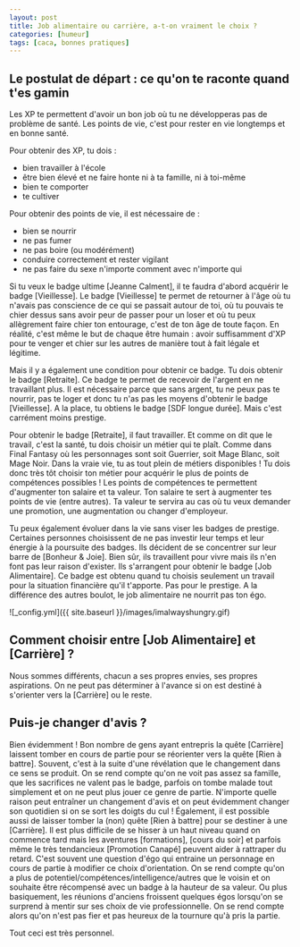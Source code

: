 ```yaml
---
layout: post
title: Job alimentaire ou carrière, a-t-on vraiment le choix ?
categories: [humeur]
tags: [caca, bonnes pratiques]
---
```


## Le postulat de départ : ce qu'on te raconte quand t'es gamin

Les XP te permettent d'avoir un bon job où tu ne développeras pas de problème de santé. Les points de vie, c'est pour rester en vie longtemps et en bonne santé.

Pour obtenir des XP, tu dois :

- bien travailler à l'école
- être bien élevé et ne faire honte ni à ta famille, ni à toi-même
- bien te comporter
- te cultiver

Pour obtenir des points de vie, il est nécessaire de :

- bien se nourrir
- ne pas fumer
- ne pas boire (ou modérément)
- conduire correctement et rester vigilant
- ne pas faire du sexe n'importe comment avec n'importe qui

Si tu veux le badge ultime [Jeanne Calment], il te faudra d'abord acquérir le badge [Vieillesse]. Le badge [Vieillesse] te permet de retourner à l'âge où tu n'avais pas conscience de ce qui se passait autour de toi, où tu pouvais te chier dessus sans avoir peur de passer pour un loser et où tu peux allègrement faire chier ton entourage, c'est de ton âge de toute façon. En réalité, c'est même le but de chaque être humain : avoir suffisamment d'XP pour te venger et chier sur les autres de manière tout à fait légale et légitime.

Mais il y a également une condition pour obtenir ce badge. Tu dois obtenir le badge [Retraite]. Ce badge te permet de recevoir de l'argent en ne travaillant plus. Il est nécessaire parce que sans argent, tu ne peux pas te nourrir, pas te loger et donc tu n'as pas les moyens d'obtenir le badge [Vieillesse]. A la place, tu obtiens le badge [SDF longue durée]. Mais c'est carrément moins prestige.

Pour obtenir le badge [Retraite], il faut travailler. Et comme on dit que le travail, c'est la santé, tu dois choisir un métier qui te plaît. Comme dans Final Fantasy où les personnages sont soit Guerrier, soit Mage Blanc, soit Mage Noir. Dans la vraie vie, tu as tout plein de métiers disponibles ! Tu dois donc très tôt choisir ton métier pour acquérir le plus de points de compétences possibles !
Les points de compétences te permettent d'augmenter ton salaire et ta valeur. Ton salaire te sert à augmenter tes points de vie (entre autres). Ta valeur te servira au cas où tu veux demander une promotion, une augmentation ou changer d'employeur.

Tu peux également évoluer dans la vie sans viser les badges de prestige. Certaines personnes choisissent de ne pas investir leur temps et leur énergie à la poursuite des badges. Ils décident de se concentrer sur leur barre de [Bonheur & Joie]. Bien sûr, ils travaillent pour vivre mais ils n'en font pas leur raison d'exister. Ils s'arrangent pour obtenir le badge [Job Alimentaire]. Ce badge est obtenu quand tu choisis seulement un travail pour la situation financière qu'il t'apporte. Pas pour le prestige. A la différence des autres boulot, le job alimentaire ne nourrit pas ton égo.

![_config.yml]({{ site.baseurl }}/images/imalwayshungry.gif)

## Comment choisir entre [Job Alimentaire] et [Carrière] ?

Nous sommes différents, chacun a ses propres envies, ses propres aspirations. On ne peut pas déterminer à l'avance si on est destiné à s'orienter vers la [Carrière] ou le reste.

## Puis-je changer d'avis ?

Bien évidemment ! Bon nombre de gens ayant entrepris la quête [Carrière] laissent tomber en cours de partie pour se réorienter vers la quête [Rien à battre]. Souvent, c'est à la suite d'une révélation que le changement dans ce sens se produit. On se rend compte qu'on ne voit pas assez sa famille, que les sacrifices ne valent pas le badge, parfois on tombe malade tout simplement et on ne peut plus jouer ce genre de partie. N'importe quelle raison peut entraîner un changement d'avis et on peut évidemment changer son quotidien si on se sort les doigts du cul !
Également, il est possible aussi de laisser tomber la (non) quête [Rien à battre] pour se destiner à une [Carrière]. Il est plus difficile de se hisser à un haut niveau quand on commence tard mais les aventures [formations], [cours du soir] et parfois même le très tendancieux [Promotion Canapé] peuvent aider à rattraper du retard. C'est souvent une question d'égo qui entraine un personnage en cours de partie à modifier ce choix d'orientation. On se rend compte qu'on a plus de potentiel/compétences/intelligence/autres que le voisin et on souhaite être récompensé avec un badge à la hauteur de sa valeur. Ou plus basiquement, les réunions d'anciens froissent quelques égos lorsqu'on se surprend à mentir sur ses choix de vie professionnelle. On se rend compte alors qu'on n'est pas fier et pas heureux de la tournure qu'à pris la partie.

Tout ceci est très personnel.
